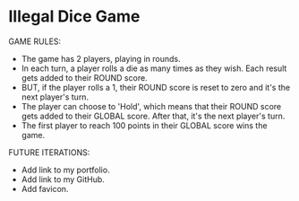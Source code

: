 # Illegal Dice Game

GAME RULES:

- The game has 2 players, playing in rounds.
- In each turn, a player rolls a die as many times as they wish.  Each result gets added to their ROUND score.
- BUT, if the player rolls a 1, their ROUND score is reset to zero and it's the next player's turn.
- The player can choose to 'Hold', which means that their ROUND score gets added to their GLOBAL score.  After that, it's the next player's turn.
- The first player to reach 100 points in their GLOBAL score wins the game.

FUTURE ITERATIONS:

- Add link to my portfolio.
- Add link to my GitHub.
- Add favicon.